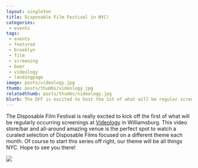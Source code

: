 ```yaml
---
layout: singleton
title: Disposable Film Festival in NYC!
categories:
 - events
tags:
 - events
 - featured
 - brooklyn
 - film
 - screening
 - beer
 - videology
 - landingpage
image: posts/videology.jpg
thumb: posts/thumbs/videology.jpg
relatedthumb: posts/thumbs/videology.jpg
blurb: The DFF is excited to host the 1st of what will be regular screenings at Videology in Williamsburg. The debut event will be held on June 5th. Free!
---
```



The Disposable Film Festival is really excited to kick off the first of what will be regularly occurring screenings at [Videology] in Williamsburg. This video store/bar and all-around amazing venue is the perfect spot to watch a curated selection of Disposable Films focused on a different theme each month. Of course to start this series off right, our theme will be all things NYC. Hope to see you there!

<img src="{{ 'posts/videology.png' | asset_path }}">

[videology]:http://www.videology.info
